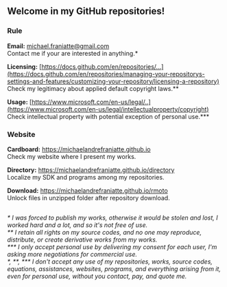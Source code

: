 ﻿## Welcome in my GitHub repositories!  
  
### Rule  
  
**Email:** michael.franiatte@gmail.com  
Contact me if your are interested in anything.\*  
  
**Licensing:** [https://docs.github.com/en/repositories/...](https://docs.github.com/en/repositories/managing-your-repositorys-settings-and-features/customizing-your-repository/licensing-a-repository)  
Check my legitimacy about applied default copyright laws.\*\*  
  
**Usage:** [https://www.microsoft.com/en-us/legal/..](https://www.microsoft.com/en-us/legal/intellectualproperty/copyright)  
Check intellectual property with potential exception of personal use.\*\*\*  
  
### Website  
  
**Cardboard:** https://michaelandrefraniatte.github.io  
Check my website where I present my works.  
  
**Directory:** https://michaelandrefraniatte.github.io/directory  
Localize my SDK and programs among my repositories.  
  
**Download:** https://michaelandrefraniatte.github.io/rmoto  
Unlock files in unzipped folder after repository download.  
  
##  
*\* I was forced to publish my works, otherwise it would be stolen and lost, I worked hard and a lot, and so it's not free of use.*  
*\*\* I retain all rights on my source codes, and no one may reproduce, distribute, or create derivative works from my works.*  
*\*\*\* I only accept personal use by delivering my consent for each user, I'm asking more negotiations for commercial use.*  
*\*, \*\*, \*\*\* I don't accept any use of my repositories, works, source codes, equations, assistances, websites, programs, and everything arising from it, even for personal use, without you contact, pay, and quote me.*  